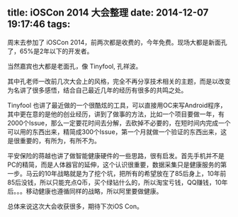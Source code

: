 title: iOSCon 2014 大会整理
date: 2014-12-07 19:17:46
tags:
---

周末去参加了 iOSCon 2014，前两次都是收费的，今年免费。现场大都是新面孔了，65%是2年以下的开发者。

当然嘉宾也大都是老面孔，像 Tinyfool, 孔祥波。

其中孔老师一改前几次大会上的风格，完全不再分享技术相关的主题，而是以改变为名讲了很多感悟，结合自己最近几年的经历有很多的共鸣之处。

Tinyfool 也讲了最近做的一个很酷炫的工具，可以直接用OC来写Android程序，其中更在意的是他的创业经历，讲到了做事的方法，比如一个项目要做一年，有2000个Issue，那么一定要花时间去分解，去砍掉不必要的，在短时间内完成一个可以用的东西出来，精简成300个Issue，第一个月就做一个验证的东西出来，这是很重要的，有所为，有所不为。

平安保险的蒋越也讲了做智能健康硬件的一些思路，很有启发。首先手机并不是PC的精简，而是人体器官的延伸，这个认识很重要，数据采集只是健康服务的第一步。马云的10年战略就是为了挖个坑，把所有的希望放在了85后身上，10年前85后没钱，所以只能充点Q币，买个绿钻什么的，所以淘宝亏钱，QQ赚钱，10年后。。。移动健康也遵循同样的战略，所以阿里要做健康。

总体来说这次大会收获很多，期待下次iOS Con。
